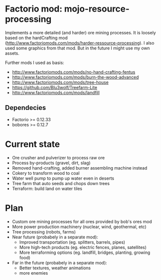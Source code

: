 # Factorio mod: mojo-resource-processing
Implements a more detailed (and harder) ore mining processes. It is loosely based on the hardCrafting mod (http://www.factoriomods.com/mods/harder-ressource-processing). I also used some graphics from that mod. But in the future I might use my own assets.

Further mods I used as basis:
* http://www.factoriomods.com/mods/no-hand-crafting-fentus
* http://www.factoriomods.com/mods/burn-the-wood-advanced
* http://www.factoriomods.com/mods/tree-house
* https://github.com/Blu3wolf/Treefarm-Lite
* http://www.factoriomods.com/mods/landfill

## Dependecies
* Factorio >= 0.12.33
* bobores >= 0.12.7

# Current state
* Ore crusher and pulverizer to process raw ore
* Process by-products (gravel, dirt, slag)
* Removed hand-crafting, added burner assembling machine instead
* Cokery to transform wood to coal
* Water well pump to pump up water even in deserts
* Tree farm that auto seeds and chops down trees
* Terraform: build land on water tiles

# Plan
* Custom ore mining processes for all ores provided by bob's ores mod
* More power production machinery (nuclear, wind, geothermal, etc)
* Tree processing (robots, farms)
* Near future (probabely in a separate mod): 
  * Improved transportation (eg. splitters, barrels, pipes)
  * More high-tech products (eg. electric fences, planes, satellites)
  * More terraforming options (eg. landfill, bridges, planting, growing food)
* Far in the future (probabely in a separate mod):
  * Better textures, weather animations
  * more enemies

